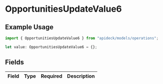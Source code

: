 # OpportunitiesUpdateValue6

## Example Usage

```typescript
import { OpportunitiesUpdateValue6 } from "apideck/models/operations";

let value: OpportunitiesUpdateValue6 = {};
```

## Fields

| Field       | Type        | Required    | Description |
| ----------- | ----------- | ----------- | ----------- |